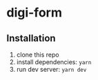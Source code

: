 # digi-form

## Installation

1. clone this repo
2. install dependencies: `yarn`
3. run dev server: `yarn dev`
